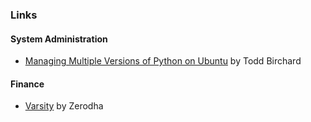 ### Links

#### System Administration
- [Managing Multiple Versions of Python on Ubuntu](https://hackersandslackers.com/multiple-versions-python-ubuntu/) by Todd Birchard

#### Finance
- [Varsity](https://zerodha.com/varsity/) by Zerodha
